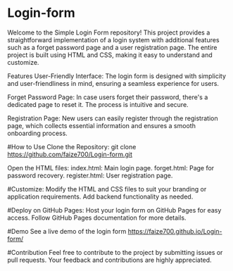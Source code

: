 # Login-form
Welcome to the Simple Login Form repository! This project provides a straightforward implementation of a login system with additional features such as a forget password page and a user registration page. The entire project is built using HTML and CSS, making it easy to understand and customize.

Features
User-Friendly Interface: The login form is designed with simplicity and user-friendliness in mind, ensuring a seamless experience for users.

Forget Password Page: In case users forget their password, there's a dedicated page to reset it. The process is intuitive and secure.

Registration Page: New users can easily register through the registration page, which collects essential information and ensures a smooth onboarding process.

#How to Use
Clone the Repository:
git clone https://github.com/faize700/Login-form.git

Open the HTML files:
index.html: Main login page.
forget.html: Page for password recovery.
register.html: User registration page.

#Customize:
Modify the HTML and CSS files to suit your branding or application requirements.
Add backend functionality as needed.

#Deploy on GitHub Pages:
Host your login form on GitHub Pages for easy access. Follow GitHub Pages documentation for more details.

#Demo
See a live demo of the login form https://faize700.github.io/Login-form/

#Contribution
Feel free to contribute to the project by submitting issues or pull requests. Your feedback and contributions are highly appreciated.
